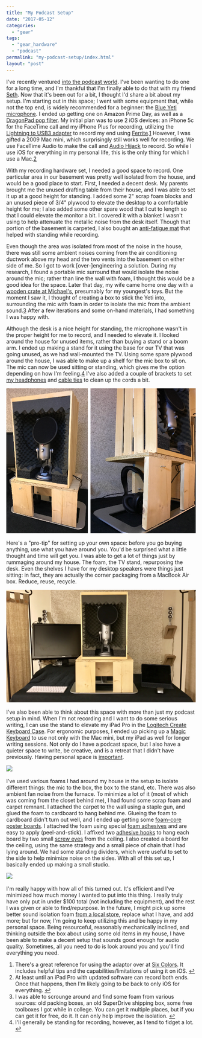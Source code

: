 ```yaml
---
title: "My Podcast Setup"
date: "2017-05-12"
categories: 
  - "gear"
tags: 
  - "gear_hardware"
  - "podcast"
permalink: "my-podcast-setup/index.html"
layout: "post"
---
```


I've recently ventured [into the podcast world](http://fundamentallybroken.men "Fundamentally Broken"). I've been wanting to do one for a long time, and I'm thankful that I'm finally able to do that with my friend [Seth](http://sethclifford.me "Seth Clifford"). Now that it's been out for a bit, I thought I'd share a bit about my setup. I'm starting out in this space; I went with some equipment that, while not the top end, is widely recommended for a beginner: the [Blue Yeti microphone](http://www.amazon.com/dp/B002VA464S/?tag=nahumck-20). I ended up getting one on Amazon Prime Day, as well as a [DragonPad pop filter](http://www.amazon.com/dp/B008AOH1O6/?tag=nahumck-20). My initial plan was to use 2 iOS devices: an iPhone 5c for the FaceTime call and my iPhone Plus for recording, utilizing the [Lightning to USB3 adapter](http://www.amazon.com/dp/B01F7KJDIM/?tag=nahumck-20) to record my end using [Ferrite](https://geo.itunes.apple.com/us/app/ferrite-recording-studio/id1018780185?mt=8&uo=4&at=1001l4VZ&ct=ntwitter "Ferrite Recording Studio on the App Store").[1](#fn1) However, I was gifted a 2009 Mac mini, which surprisingly still works well for recording. We use FaceTime Audio to make the call and [Audio Hijack](https://www.rogueamoeba.com/audiohijack/ "Audio Hijack by Rogue Amoeba") to record. So while I use iOS for everything in my personal life, this is the only thing for which I use a Mac.[2](#fn2)

With my recording hardware set, I needed a good space to record. One particular area in our basement was pretty well isolated from the house, and would be a good place to start. First, I needed a decent desk. My parents brought me the unused drafting table from their house, and I was able to set it up at a good height for standing. I added some 2" scrap foam blocks and an unused piece of 3/4" plywood to elevate the desktop to a comfortable height for me; I also added some other spare wood that I cut to length so that I could elevate the monitor a bit. I covered it with a blanket I wasn't using to help attenuate the metallic noise from the desk itself. Though that portion of the basement is carpeted, I also bought an [anti-fatigue mat](http://www.amazon.com/dp/B017HIJ86O/?tag=nahumck-20 "Anti-Fatigue Mat") that helped with standing while recording.

Even though the area was isolated from most of the noise in the house, there was still some ambient noises coming from the air conditioning ductwork above my head and the two vents into the basement on either side of me. So I got to work \[over-\]engineering a solution. During my research, I found a portable mic surround that would isolate the noise around the mic; rather than line the wall with foam, I thought this would be a good idea for the space. Later that day, my wife came home one day with a [wooden crate at Michael's](http://www.michaels.com/artminds-wood-crate-carry-all/10228808.html#start=1), presumably for my youngest's toys. But the moment I saw it, I thought of creating a box to stick the Yeti into, surrounding the mic with foam in order to isolate the mic from the ambient sound.[3](#fn3) After a few iterations and some on-hand materials, I had something I was happy with.

Although the desk is a nice height for standing, the microphone wasn't in the proper height for me to record, and I needed to elevate it. I looked around the house for unused items, rather than buying a stand or a boom arm. I ended up making a stand for it using the base for our TV that was going unused, as we had wall-mounted the TV. Using some spare plywood around the house, I was able to make up a shelf for the mic box to sit on. The mic can now be used sitting or standing, which gives me the option depending on how I'm feeling.[4](#fn4) I've also added a couple of brackets to set [my headphones](http://www.amazon.com/dp/B003LPTAYI/?tag=nahumck-20 "Sennheiser HD 202 II Professional Headphones - Amazon.com") and [cable ties](http://www.amazon.com/dp/B008F28WB4/?tag=nahumck-20 "Monoprice Hook and Loop Cable Ties, 60 pack - Amazon.com") to clean up the cords a bit.

![](images/Image-2-4-17-5-02-PM-1.png)

Here's a "pro-tip" for setting up your own space: before you go buying anything, use what you have around you. You'd be surprised what a little thought and time will get you. I was able to get a lot of things just by rummaging around my house. The foam, the TV stand, repurposing the desk. Even the shelves I have for my desktop speakers were things just sitting: in fact, they are actually the corner packaging from a MacBook Air box. Reduce, reuse, recycle.

![](images/Image-5-1-17-12-00-PM-1.jpeg)

I've also been able to think about this space with more than just my podcast setup in mind. When I'm not recording and I want to do some serious writing, I can use the stand to elevate my iPad Pro in the [Logitech Create Keyboard Case](http://www.amazon.com/dp/B01HIS30OY/?tag=nahumck-20 "Logitech Create Keyboard - Amazon.com"). For ergonomic purposes, I ended up picking up a [Magic Keyboard](http://www.amazon.com/dp/B016QO64FI/?tag=nahumck-20 "Apple Magic Keyboard - Amazon.com") to use not only with the Mac mini, but my iPad as well for longer writing sessions. Not only do I have a podcast space, but I also have a quieter space to write, be creative, and is a retreat that I didn't have previously. Having personal space is [important](http://podcast.fundamentallybroken.men/4 "Fundamentally Broken Ep 4 - A Place to Sit and Stare in Silence").

![](images/Image-5-1-17-12-10-PM-1.png)

I've used various foams I had around my house in the setup to isolate different things: the mic to the box, the box to the stand, etc. There was also ambient fan noise from the furnace. To minimize a lot of it (most of which was coming from the closet behind me), I had found some scrap foam and carpet remnant. I attached the carpet to the wall using a staple gun, and glued the foam to cardboard to hang behind me. Glueing the foam to cardboard didn't turn out well, and I ended up getting some [foam-core poster boards](http://www.amazon.com/dp/B0006VRTZM/?tag=nahumck-20 "Elmer's 20x30x3/16"). I attached the foam using special [foam adhesives](http://www.amazon.com/dp/B00WRQ5RVC/?tag=nahumck-20 "NextTape Foam Adhesive Tabs, 24 pack - Amazon.com") and are easy to apply (peel-and-stick). I affixed two [adhesive hooks](http://www.amazon.com/dp/B000OEJARG/?tag=nahumck-20 "3M Command® Hooks, 9 pack - Amazon.com") to hang each board by two small [screw eyes](http://www.amazon.com/dp/B005P1VRJM/?tag=nahumck-20 "5/16") from the ceiling. I also created a board for the ceiling, using the same strategy and a small piece of chain that I had lying around. We had some standing dividers, which were useful to set to the side to help minimize noise on the sides. With all of this set up, I basically ended up making a small studio.

![](images/Image-5-1-17-11-59-AM-1.png)

I'm really happy with how all of this turned out. It's efficient and I've minimized how much money I wanted to put into this thing. I really truly have only put in under $100 total (not including the equipment), and the rest I was given or able to find/repurpose. In the future, I might pick up some better sound isolation foam [from a local store](http://www.thefoamfactory.com/acousticfoam/acousticfoam.html), replace what I have, and add more; but for now, I'm going to keep utilizing this and be happy in my personal space. Being resourceful, reasonably mechanically inclined, and thinking outside the box about using some old items in my house, I have been able to make a decent setup that sounds good enough for audio quality. Sometimes, all you need to do is look around you and you'll find everything you need.

1. There's a great reference for using the adaptor over at [Six Colors](https://sixcolors.com/post/2016/03/a-few-lightning-usb-3-adapter-follow-ups/). It includes helpful tips and the capabilities/limitations of using it on iOS. [↩](#ffn1)
2. At least until an iPad Pro with updated software can record both ends. Once that happens, then I'm likely going to be back to only iOS for everything. [↩](#ffn2)
3. I was able to scrounge around and find some foam from various sources: old packing boxes, an old SuperDrive shipping box, some free toolboxes I got while in college. You can get it multiple places, but if you can get it for free, do it. It can only help improve the isolation. [↩](#ffn3)
4. I'll generally be standing for recording, however, as I tend to fidget a lot. [↩](#ffn4)

